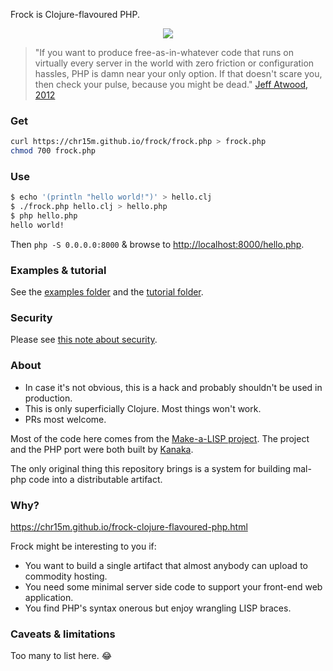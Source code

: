 Frock is Clojure-flavoured PHP.

<p align="center">
    <img src="https://cdn.rawgit.com/chr15m/frock/master/screencast.svg"/>
</p>

> "If you want to produce free-as-in-whatever code that runs on virtually every server in the world with zero friction or configuration hassles, PHP is damn near your only option. If that doesn't scare you, then check your pulse, because you might be dead." [Jeff Atwood, 2012](https://blog.codinghorror.com/the-php-singularity/)

### Get

```sh
curl https://chr15m.github.io/frock/frock.php > frock.php
chmod 700 frock.php
```

### Use

```sh
$ echo '(println "hello world!")' > hello.clj
$ ./frock.php hello.clj > hello.php
$ php hello.php
hello world!
```

Then `php -S 0.0.0.0:8000` & browse to <http://localhost:8000/hello.php>.

### Examples & tutorial

See the [examples folder](./examples) and the [tutorial folder](./tutorial).

### Security

Please see [this note about security](https://github.com/chr15m/frock/issues/4).

### About

 * In case it's not obvious, this is a hack and probably shouldn't be used in production.
 * This is only superficially Clojure. Most things won't work.
 * PRs most welcome.

Most of the code here comes from the [Make-a-LISP project](https://github.com/kanaka/mal). The project and the PHP port were both built by [Kanaka](https://github.com/kanaka/).

The only original thing this repository brings is a system for building mal-php code into a distributable artifact.

### Why?

<https://chr15m.github.io/frock-clojure-flavoured-php.html>

Frock might be interesting to you if:

 * You want to build a single artifact that almost anybody can upload to commodity hosting.
 * You need some minimal server side code to support your front-end web application.
 * You find PHP's syntax onerous but enjoy wrangling LISP braces.

### Caveats & limitations

Too many to list here. :joy:

